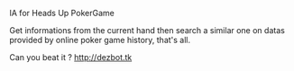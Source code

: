 IA for Heads Up PokerGame

Get informations from the current hand then search a similar one on datas provided by online poker game history, that's all.

Can you beat it ? http://dezbot.tk

